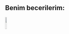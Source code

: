 
## Benim becerilerim:
<img src="[LINK](https://media1.tenor.com/m/QtNJWLGD5KwAAAAd/work-working.gif)" width="10%">
<!--
**Meteree/Meteree** is a ✨ _special_ ✨ repository because its `README.md` (this file) appears on your GitHub profile.

Here are some ideas to get you started:

- 🔭 I’m currently working on ...
- 🌱 I’m currently learning ...
- 👯 I’m looking to collaborate on ...
- 🤔 I’m looking for help with ...
- 💬 Ask me about ...
- 📫 How to reach me: ...
- 😄 Pronouns: ...
- ⚡ Fun fact: ...
-->
